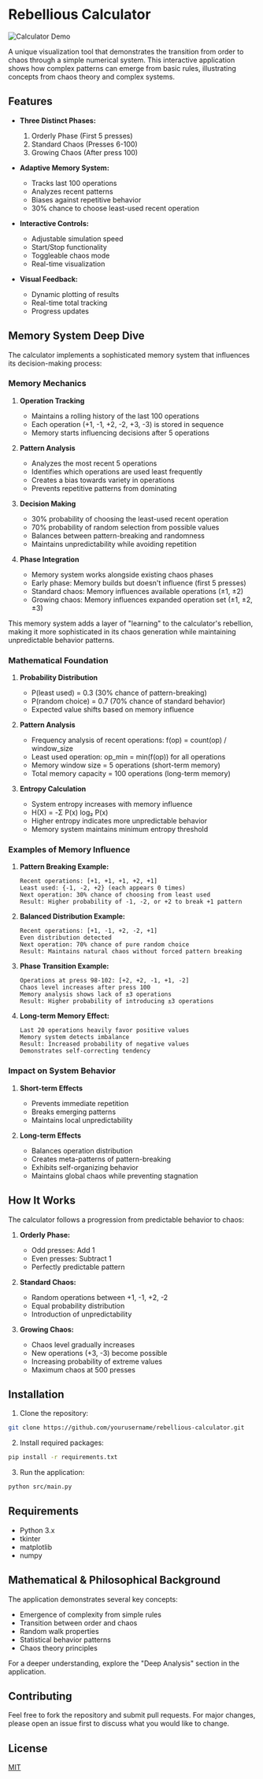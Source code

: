 # Rebellious Calculator

![Calculator Demo](assets/calculator-demo.png)

A unique visualization tool that demonstrates the transition from order to chaos through a simple numerical system. This interactive application shows how complex patterns can emerge from basic rules, illustrating concepts from chaos theory and complex systems.

## Features

- **Three Distinct Phases:**
  1. Orderly Phase (First 5 presses)
  2. Standard Chaos (Presses 6-100)
  3. Growing Chaos (After press 100)

- **Adaptive Memory System:**
  - Tracks last 100 operations
  - Analyzes recent patterns
  - Biases against repetitive behavior
  - 30% chance to choose least-used recent operation

- **Interactive Controls:**
  - Adjustable simulation speed
  - Start/Stop functionality
  - Toggleable chaos mode
  - Real-time visualization

- **Visual Feedback:**
  - Dynamic plotting of results
  - Real-time total tracking
  - Progress updates

## Memory System Deep Dive

The calculator implements a sophisticated memory system that influences its decision-making process:

### Memory Mechanics
1. **Operation Tracking**
   - Maintains a rolling history of the last 100 operations
   - Each operation (+1, -1, +2, -2, +3, -3) is stored in sequence
   - Memory starts influencing decisions after 5 operations

2. **Pattern Analysis**
   - Analyzes the most recent 5 operations
   - Identifies which operations are used least frequently
   - Creates a bias towards variety in operations
   - Prevents repetitive patterns from dominating

3. **Decision Making**
   - 30% probability of choosing the least-used recent operation
   - 70% probability of random selection from possible values
   - Balances between pattern-breaking and randomness
   - Maintains unpredictability while avoiding repetition

4. **Phase Integration**
   - Memory system works alongside existing chaos phases
   - Early phase: Memory builds but doesn't influence (first 5 presses)
   - Standard chaos: Memory influences available operations (±1, ±2)
   - Growing chaos: Memory influences expanded operation set (±1, ±2, ±3)

This memory system adds a layer of "learning" to the calculator's rebellion, making it more sophisticated in its chaos generation while maintaining unpredictable behavior patterns.

### Mathematical Foundation

1. **Probability Distribution**
   - P(least used) = 0.3 (30% chance of pattern-breaking)
   - P(random choice) = 0.7 (70% chance of standard behavior)
   - Expected value shifts based on memory influence

2. **Pattern Analysis**
   - Frequency analysis of recent operations: f(op) = count(op) / window_size
   - Least used operation: op_min = min(f(op)) for all operations
   - Memory window size = 5 operations (short-term memory)
   - Total memory capacity = 100 operations (long-term memory)

3. **Entropy Calculation**
   - System entropy increases with memory influence
   - H(X) = -Σ P(x) log₂ P(x)
   - Higher entropy indicates more unpredictable behavior
   - Memory system maintains minimum entropy threshold

### Examples of Memory Influence

1. **Pattern Breaking Example:**
   ```
   Recent operations: [+1, +1, +1, +2, +1]
   Least used: {-1, -2, +2} (each appears 0 times)
   Next operation: 30% chance of choosing from least used
   Result: Higher probability of -1, -2, or +2 to break +1 pattern
   ```

2. **Balanced Distribution Example:**
   ```
   Recent operations: [+1, -1, +2, -2, +1]
   Even distribution detected
   Next operation: 70% chance of pure random choice
   Result: Maintains natural chaos without forced pattern breaking
   ```

3. **Phase Transition Example:**
   ```
   Operations at press 98-102: [+2, +2, -1, +1, -2]
   Chaos level increases after press 100
   Memory analysis shows lack of ±3 operations
   Result: Higher probability of introducing ±3 operations
   ```

4. **Long-term Memory Effect:**
   ```
   Last 20 operations heavily favor positive values
   Memory system detects imbalance
   Result: Increased probability of negative values
   Demonstrates self-correcting tendency
   ```

### Impact on System Behavior

1. **Short-term Effects**
   - Prevents immediate repetition
   - Breaks emerging patterns
   - Maintains local unpredictability

2. **Long-term Effects**
   - Balances operation distribution
   - Creates meta-patterns of pattern-breaking
   - Exhibits self-organizing behavior
   - Maintains global chaos while preventing stagnation

## How It Works

The calculator follows a progression from predictable behavior to chaos:

1. **Orderly Phase:**
   - Odd presses: Add 1
   - Even presses: Subtract 1
   - Perfectly predictable pattern

2. **Standard Chaos:**
   - Random operations between +1, -1, +2, -2
   - Equal probability distribution
   - Introduction of unpredictability

3. **Growing Chaos:**
   - Chaos level gradually increases
   - New operations (+3, -3) become possible
   - Increasing probability of extreme values
   - Maximum chaos at 500 presses

## Installation

1. Clone the repository:

```bash
git clone https://github.com/yourusername/rebellious-calculator.git
```

2. Install required packages:
```bash
pip install -r requirements.txt
```

3. Run the application:
```bash
python src/main.py
```

## Requirements

- Python 3.x
- tkinter
- matplotlib
- numpy

## Mathematical & Philosophical Background

The application demonstrates several key concepts:

- Emergence of complexity from simple rules
- Transition between order and chaos
- Random walk properties
- Statistical behavior patterns
- Chaos theory principles

For a deeper understanding, explore the "Deep Analysis" section in the application.

## Contributing

Feel free to fork the repository and submit pull requests. For major changes, please open an issue first to discuss what you would like to change.

## License

[MIT](https://choosealicense.com/licenses/mit/)

